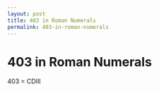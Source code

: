 ```yaml
---
layout: post
title: 403 in Roman Numerals
permalink: 403-in-roman-numerals
---
```


# 403 in Roman Numerals

403 = CDIII
